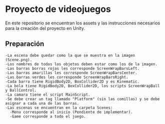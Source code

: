 # Proyecto de videojuegos
En este repositorio se encuentran los assets y las instrucciones necesarios para la creación del proyecto en Unity.

## Preparación
    -La escena debe quedar como la que se muestra en la imagen (Scene.png).
    -Los nombres de todos los objetos deben estar como los de la imagen.
    -Las barras borras rojas les corresponde ScreenWrapBarsLeft.
    -Las barras amarillas les corresponde ScreenWrapBarsCenter.
    -Las barras verdes les corresponde ScreenWrapBarsRight.
    -Cada barra tiene RigidBody2D, BoxCollider2D y es Kinematic.
    -La bola tiene RigidBody2D, BoxCollider2D, los scripts ScreenWrapBall y BallControl.
    -La camara tiene el script MainScript.
    -Se debe crear un tag llamado "Platform" (sin las comillas) y se debe asignar a cada una de las barras.
    -Las escenas se encuentran en la carpeta Scenes:
      -Menu corresponde al inicio (Pendiente de implementar).
      -Game corresponde a todo el juego.

